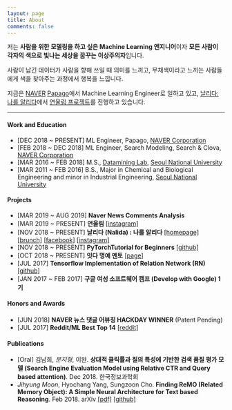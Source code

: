 ```yaml
---
layout: page
title: About
comments: false
---
```


저는 **사람을 위한 모델링을 하고 싶은 Machine Learning 엔지니어**이자 **모든 사람이 각자의 색으로 빛나는 세상을 꿈꾸는 이상주의자**입니다.

사람이 남긴 데이터가 사람을 향해 쓰일 때 의미를 느끼고, 무채색이라고 느끼는 사람들에게 색을 찾아주는 과정에서 행복을 느낍니다.

지금은 [NAVER](https://www.navercorp.com/ko/index.nhn) [Papago](https://papago.naver.com/)에서 Machine Learning Engineer로 일하고 있고, [날리다: 나를 알리다](http://www.nalida.info/)에서 [연울림 프로젝트](https://www.instagram.com/yeonullim/)를 진행하고 있습니다.

<hr>

#### Work and Education

- [DEC 2018 ~ PRESENT] ML Engineer, Papago, [NAVER Corporation](https://www.navercorp.com/en/index.nhn)
- [FEB 2018 ~ DEC 2018] ML Engineer, Search Modeling, Search & Clova, [NAVER Corporation](https://www.navercorp.com/en/index.nhn)
- [MAR 2016 ~ FEB 2018] M.S., [Datamining Lab](http://dm.snu.ac.kr/ko/), [Seoul National University](http://www.snu.ac.kr/index.html)
- [MAR 2011 ~ FEB 2016] B.S., Major in Chemical and Biological Engineering and minor in Industrial Engineering, [Seoul National University](http://www.snu.ac.kr/index.html)

<div class="breaker"></div>

#### Projects

- [MAR 2019 ~ AUG 2019] **Naver News Comments Analysis** 
- [MAR 2019 ~ PRESENT] **연울림** [[instagram]](https://www.instagram.com/yeonullim/)
- [NOV 2018 ~ PRESENT] **날리다 (Nalida) : 나를 알리다** [[homepage]](http://www.nalida.info/) [[brunch]](https://brunch.co.kr/@nalida) [[facebook]](https://www.facebook.com/nalida2/) [[instagram]](https://www.instagram.com/nalida_official/) 
- [NOV 2018 ~ PRESENT] **PyTorchTutorial for Beginners** [[github]](https://github.com/inmoonlight/PyTorchTutorial)
- [OCT 2018 ~ PRESENT] **잇다 명예 멘토** [[page]](https://www.itdaa.net/mentors/29123)
- [JUL 2017] **Tensorflow Implementation of Relation Network (RN)** [[github]](https://github.com/inmoonlight/Relation-Network)
- [JAN 2017 ~ FEB 2017] **구글 여성 소프트웨어 캠프 (Develop with Google) 1기** 

<div class="breaker"></div>

#### Honors and Awards

- [JUN 2018] **NAVER 뉴스 댓글 어뷰징 HACKDAY WINNER** (Patent Pending)
- [JUL 2017] **Reddit/ML Best Top 14** [[reddit]](https://www.reddit.com/r/MachineLearning/comments/6nskph/d_tensorflow_implementation_of_relation_network/)

<div class="breaker"></div>

#### Publications

- [Oral] 김남희, *문지형*, 이완. **상대적 클릭률과 질의 특성에 기반한 검색 품질 평가 모델 (Search Engine Evaluation Model using Relative CTR and Query based attention)**. Dec 2018. 한국정보과학회
- *Jihyung Moon*, Hyochang Yang, Sungzoon Cho. **Finding ReMO (Related Memory Object): A Simple Neural Architecture for Text based Reasoning**. Feb 2018. arXiv [[pdf]](https://arxiv.org/pdf/1801.08459.pdf) [[github]](https://github.com/inmoonlight/RMN)